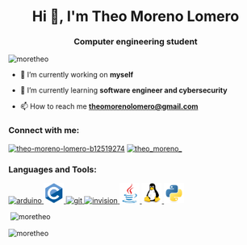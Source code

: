 <h1 align="center">Hi 👋, I'm Theo Moreno Lomero</h1>
<h3 align="center">Computer engineering student</h3>

<p align="left"> <img src="https://komarev.com/ghpvc/?username=moretheo&label=Profile%20views&color=0e75b6&style=flat" alt="moretheo" /> </p>

- 🔭 I’m currently working on **myself**

- 🌱 I’m currently learning **software engineer and cybersecurity**

- 📫 How to reach me **theomorenolomero@gmail.com**

<h3 align="left">Connect with me:</h3>
<p align="left">
<a href="https://linkedin.com/in/theo-moreno-lomero-b12519274" target="blank"><img align="center" src="https://raw.githubusercontent.com/rahuldkjain/github-profile-readme-generator/master/src/images/icons/Social/linked-in-alt.svg" alt="theo-moreno-lomero-b12519274" height="30" width="40" /></a>
<a href="https://instagram.com/theo_moreno_" target="blank"><img align="center" src="https://raw.githubusercontent.com/rahuldkjain/github-profile-readme-generator/master/src/images/icons/Social/instagram.svg" alt="theo_moreno_" height="30" width="40" /></a>
</p>

<h3 align="left">Languages and Tools:</h3>
<p align="left"> <a href="https://www.arduino.cc/" target="_blank" rel="noreferrer"> <img src="https://cdn.worldvectorlogo.com/logos/arduino-1.svg" alt="arduino" width="40" height="40"/> </a> <a href="https://www.cprogramming.com/" target="_blank" rel="noreferrer"> <img src="https://raw.githubusercontent.com/devicons/devicon/master/icons/c/c-original.svg" alt="c" width="40" height="40"/> </a> <a href="https://git-scm.com/" target="_blank" rel="noreferrer"> <img src="https://www.vectorlogo.zone/logos/git-scm/git-scm-icon.svg" alt="git" width="40" height="40"/> </a> <a href="https://www.invisionapp.com/" target="_blank" rel="noreferrer"> <img src="https://www.vectorlogo.zone/logos/invisionapp/invisionapp-icon.svg" alt="invision" width="40" height="40"/> </a> <a href="https://www.java.com" target="_blank" rel="noreferrer"> <img src="https://raw.githubusercontent.com/devicons/devicon/master/icons/java/java-original.svg" alt="java" width="40" height="40"/> </a> <a href="https://www.linux.org/" target="_blank" rel="noreferrer"> <img src="https://raw.githubusercontent.com/devicons/devicon/master/icons/linux/linux-original.svg" alt="linux" width="40" height="40"/> </a> <a href="https://www.python.org" target="_blank" rel="noreferrer"> <img src="https://raw.githubusercontent.com/devicons/devicon/master/icons/python/python-original.svg" alt="python" width="40" height="40"/> </a> </p>


<p>&nbsp;<img align="center" src="https://github-readme-stats.vercel.app/api?username=moretheo&show_icons=true&locale=en" alt="moretheo" /></p>

<p><img align="center" src="https://github-readme-streak-stats.herokuapp.com/?user=moretheo&" alt="moretheo" /></p>


